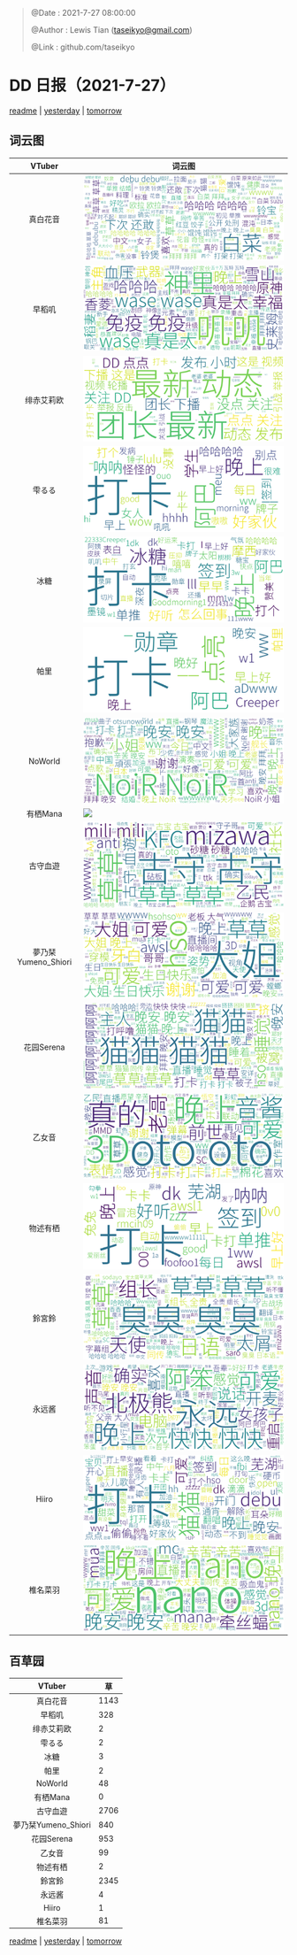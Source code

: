 > @Date    : 2021-7-27 08:00:00
>
> @Author  : Lewis Tian (taseikyo@gmail.com)
>
> @Link    : github.com/taseikyo

# DD 日报（2021-7-27）

[readme](../README.md) | [yesterday](2021-7-26.md) | [tomorrow](2021-7-28.md)

## 词云图

|VTuber|词云图|
|:-:|-|
|真白花音|![](../../images/daily/21402309_2021-7-27_purge_wordcloud.png)|
|早稻叽|![](../../images/daily/41682_2021-7-27_purge_wordcloud.png)|
|绯赤艾莉欧|![](../../images/daily/21396545_2021-7-27_purge_wordcloud.png)|
|雫るる|![](../../images/daily/21013446_2021-7-27_purge_wordcloud.png)|
|冰糖|![](../../images/daily/876396_2021-7-27_purge_wordcloud.png)|
|帕里|![](../../images/daily/4895312_2021-7-27_purge_wordcloud.png)|
|NoWorld|![](../../images/daily/21448649_2021-7-27_purge_wordcloud.png)|
|有栖Mana|![](../../images/daily/6542258_2021-7-27_purge_wordcloud.png)|
|古守血遊|![](../../images/daily/8725120_2021-7-27_purge_wordcloud.png)|
|夢乃栞Yumeno_Shiori|![](../../images/daily/14052636_2021-7-27_purge_wordcloud.png)|
|花园Serena|![](../../images/daily/14327465_2021-7-27_purge_wordcloud.png)|
|乙女音|![](../../images/daily/21320551_2021-7-27_purge_wordcloud.png)|
|物述有栖|![](../../images/daily/21449083_2021-7-27_purge_wordcloud.png)|
|鈴宮鈴|![](../../images/daily/21685677_2021-7-27_purge_wordcloud.png)|
|永远酱|![](../../images/daily/21701071_2021-7-27_purge_wordcloud.png)|
|Hiiro|![](../../images/daily/21919321_2021-7-27_purge_wordcloud.png)|
|椎名菜羽|![](../../images/daily/22347054_2021-7-27_purge_wordcloud.png)|

## 百草园

|VTuber|草|
|:-:|-|
|真白花音|1143|
|早稻叽|328|
|绯赤艾莉欧|2|
|雫るる|2|
|冰糖|3|
|帕里|2|
|NoWorld|48|
|有栖Mana|0|
|古守血遊|2706|
|夢乃栞Yumeno_Shiori|840|
|花园Serena|953|
|乙女音|99|
|物述有栖|2|
|鈴宮鈴|2345|
|永远酱|4|
|Hiiro|1|
|椎名菜羽|81|

[readme](../README.md) | [yesterday](2021-7-26.md) | [tomorrow](2021-7-28.md)
